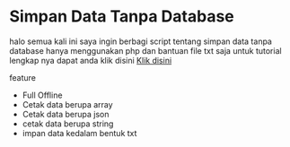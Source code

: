 
# Simpan Data Tanpa Database
halo semua kali ini saya ingin berbagi script tentang simpan data tanpa database hanya menggunakan php dan bantuan file txt saja
untuk tutorial lengkap nya dapat anda klik disini
[Klik disini](https://clouddark.xyz/?p=5672)

feature
 - Full Offline
 - Cetak data berupa array
 - Cetak data berupa json
 - cetak data berupa string
 - impan data kedalam bentuk txt

